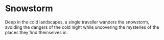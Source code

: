 # Snowstorm

Deep in the cold landscapes, a single traveller wanders the snowstorm, avoiding the dangers of the cold night while uncovering the mysteries of the places they find themselves in.
